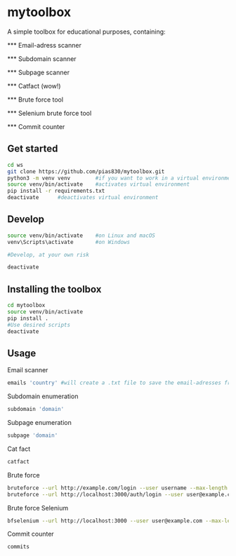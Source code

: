 # mytoolbox

A simple toolbox for educational purposes, containing:

*** Email-adress scanner

*** Subdomain scanner

*** Subpage scanner

*** Catfact (wow!)

*** Brute force tool

*** Selenium brute force tool

*** Commit counter

## Get started

```bash
cd ws
git clone https://github.com/pias830/mytoolbox.git
python3 -m venv venv        #if you want to work in a virtual environment, this sets it up
source venv/bin/activate    #activates virtual environment
pip install -r requirements.txt
deactivate      #deactivates virtual environment
```

## Develop

```bash
source venv/bin/activate    #on Linux and macOS
venv\Scripts\activate       #on Windows

#Develop, at your own risk

deactivate
```


## Installing the toolbox

```bash
cd mytoolbox
source venv/bin/activate
pip install .
#Use desired scripts
deactivate
```

## Usage

Email scanner
```bash
emails 'country' #will create a .txt file to save the email-adresses from desired country
```

Subdomain enumeration
```bash
subdomain 'domain'
```

Subpage enumeration
```bash
subpage 'domain'
```

Cat fact
```bash
catfact
```

Brute force
```bash
bruteforce --url http://example.com/login --user username --max-length 4 --chars abc123
bruteforce --url http://localhost:3000/auth/login --user user@example.com --max-length 8 --chars adoprsw
```

Brute force Selenium
```bash
bfselenium --url http://localhost:3000 --user user@example.com --max-length 8 --chars adoprsw
```

Commit counter
```bash
commits
```
